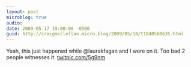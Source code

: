 ```yaml
---
layout: post
microblog: true
audio: 
date: 2009-05-17 19:00:00 -0500
guid: http://craigmcclellan.micro.blog/2009/05/18/t1840500635.html
---
```

Yeah, this just happened while @laurakfagan and I were on it. Too bad 2 people witnesses it.  [twitpic.com/5g9nm](http://twitpic.com/5g9nm)
